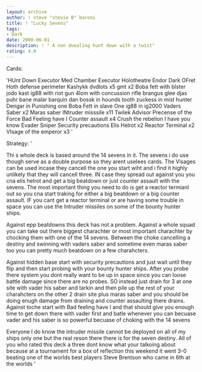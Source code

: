 ```yaml
---
layout: archive
author: ! steve "stevie B" baroni
title: ! "Lucky Sevens"
tags:
- Dark
date: 2000-06-01
description: ! " A non duealing hunt down with a twist"
rating: 4.0
---
```

Cards: 

'HUnt Down
Executor Med Chamber
Executor Holotheatre
Endor Dark OFret
Hoth defense perimeter
Kashykk
dvdlots x5
gmt x2
Boba fett with blster
jodo kast
ig88 with riot gun
4lom with concussion rifle
brangus glee
djas puhr
bane malar
barquin dan
bossk in hounds tooth
zuckess in mist hunter
Dengar in Punishing one
Boba Fett in slave One
ig88 in ig2000
Vaders Saber x2
Maras saber
INtruder misssile x11
Twilek Advisor
Precense of the Force
Bad Feeling have I
Counter assault x4
Crush the rebelion
I have you know
Evader
Sniper
Security precautions
Elis Helrot x2
Reactor Terminal x2
VIsage of the emperor x3
'

Strategy: '

  Thi
s whole deck is based around the 14 sevens in it. The sevens i do use though serve as a double purpose so they arent uselees cards. The Visages can be used incase they cancell the one you start wiht and i find it highly unlikely that they will cancell three. IN case they spread out against you you cna elis helrot and get a big beatdown or just counter assault with the sevens. The most important thing you need to do is get a reactor termianl out so you cna start traking for either a big beatdown or a big counter assault. IF you cant get a reactor terminal or are having some trouble in space you can use the Intruder missiles on some of the bounty hunter ships.

 Against epp beatdowns this deck has not a problem. Against a whole squad you can take out there biggest charachter or most important charachter by chocking them with one of the 14 sevens. Between the choke cancelling a destiny and swinning with vaders saber and sometime even maras saber too you can pretty much beatdown on a few charahcters.

 Against hidden base start with security precautions and just wait until they flip and then start probing with your bounty hunter ships. After you probe there system you dont really want to be up in space since you can loose battle damage since there are no probes. SO instead just drain for 3 at one site with vader his saber and tarkin and then pile up the rest of your charahcters on the other 2 drain site plus maras saber and you should be doing enugh damage from draining and counter assaulting there drains.
 Against toche start with Bad feeling have I and that should give you enough time to get down there with vader first and batle whenever you can becuase vader and his saber is so powerful becuase of choking with the 14 sevens

  Everyone I do know the intruder missile cannot be deployed on all of my ships only one but the real reson there there is for the seven destiny. All of you who rated this deck a three dont know what your talkoing about because at a tournament for a box of reflection this weekend it went 3-0 beating one of the worlds best players Steve Brentson who came in 6th at the worlds '